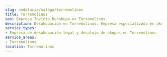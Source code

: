 ```yaml
---
slug: andalucia/malaga/torremolinos
title: Torremolinos
seo: Empresa Invicto Desokupa en Torremolinos
description: Desokupación en Torremolinos. Empresa especializada en okupas. Mediación legal y desalojo express. Presupuesto gratuito.
service_types:
- Empresa de desokupación legal y desalojo de okupas en Torremolinos
service_areas:
- Torremolinos
location: Torremolinos
---
```

